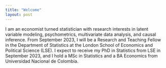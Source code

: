 ```yaml
---
title: "Welcome"
layout: post
---
```


I am an economist turned statistician with research interests in latent variable modeling, psychometrics, multivariate data analysis, and causal inference. From September 2023, I will be a Research and Teaching Fellow in the Department of Statistics at the London School of Economics and Political Science (LSE). I expect to receive my PhD in Statistics from LSE in September 2023, and I hold a MSc in Statistics and a BA Economics from Universidad Nacional de Colombia.
